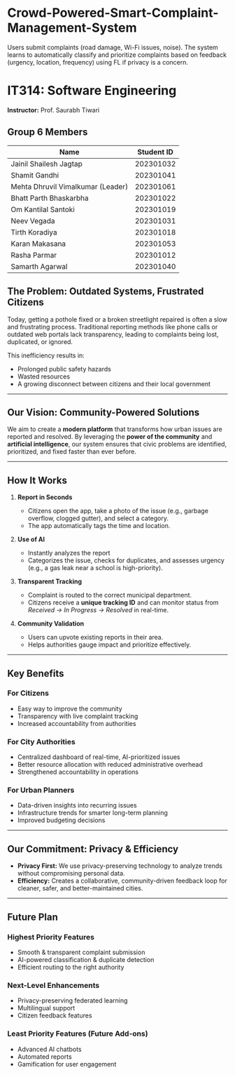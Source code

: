 # Crowd-Powered-Smart-Complaint-Management-System
Users submit complaints (road damage, Wi-Fi issues, noise). The system learns to automatically classify and prioritize complaints based on feedback (urgency, location, frequency) using FL if privacy is a concern.

# IT314: Software Engineering  
**Instructor:** Prof. Saurabh Tiwari  

## Group 6 Members  

| Name                                 | Student ID   
|--------------------------------------|-------------
| Jainil Shailesh Jagtap               | 202301032   
| Shamit Gandhi                        | 202301041    
| Mehta Dhruvil Vimalkumar (Leader)    | 202301061    
| Bhatt Parth Bhaskarbha               | 202301022   
| Om Kantilal Santoki                  | 202301019   
| Neev Vegada                          | 202301031    
| Tirth Koradiya                       | 202301018   
| Karan Makasana                       | 202301053  
| Rasha Parmar                         | 202301012    
| Samarth Agarwal                      | 202301040

## The Problem: Outdated Systems, Frustrated Citizens  
Today, getting a pothole fixed or a broken streetlight repaired is often a slow and frustrating process. Traditional reporting methods like phone calls or outdated web portals lack transparency, leading to complaints being lost, duplicated, or ignored.  

This inefficiency results in:  
- Prolonged public safety hazards  
- Wasted resources  
- A growing disconnect between citizens and their local government  

---

## Our Vision: Community-Powered Solutions  
We aim to create a **modern platform** that transforms how urban issues are reported and resolved. By leveraging the **power of the community** and **artificial intelligence**, our system ensures that civic problems are identified, prioritized, and fixed faster than ever before.  

---

## How It Works  
1. **Report in Seconds**  
   - Citizens open the app, take a photo of the issue (e.g., garbage overflow, clogged gutter), and select a category.  
   - The app automatically tags the time and location.  

2. **Use of AI**  
   - Instantly analyzes the report  
   - Categorizes the issue, checks for duplicates, and assesses urgency (e.g., a gas leak near a school is high-priority).  

3. **Transparent Tracking**  
   - Complaint is routed to the correct municipal department.  
   - Citizens receive a **unique tracking ID** and can monitor status from *Received → In Progress → Resolved* in real-time.  

4. **Community Validation**  
   - Users can upvote existing reports in their area.  
   - Helps authorities gauge impact and prioritize effectively.  

---

## Key Benefits  

### For Citizens  
- Easy way to improve the community  
- Transparency with live complaint tracking  
- Increased accountability from authorities  

### For City Authorities  
- Centralized dashboard of real-time, AI-prioritized issues  
- Better resource allocation with reduced administrative overhead  
- Strengthened accountability in operations  

### For Urban Planners  
- Data-driven insights into recurring issues  
- Infrastructure trends for smarter long-term planning  
- Improved budgeting decisions  

---

## Our Commitment: Privacy & Efficiency  
- **Privacy First:** We use privacy-preserving technology to analyze trends without compromising personal data.  
- **Efficiency:** Creates a collaborative, community-driven feedback loop for cleaner, safer, and better-maintained cities.  

---

## Future Plan  

### Highest Priority Features  
- Smooth & transparent complaint submission  
- AI-powered classification & duplicate detection  
- Efficient routing to the right authority  

### Next-Level Enhancements  
- Privacy-preserving federated learning  
- Multilingual support  
- Citizen feedback features  

### Least Priority Features (Future Add-ons)  
- Advanced AI chatbots  
- Automated reports  
- Gamification for user engagement
